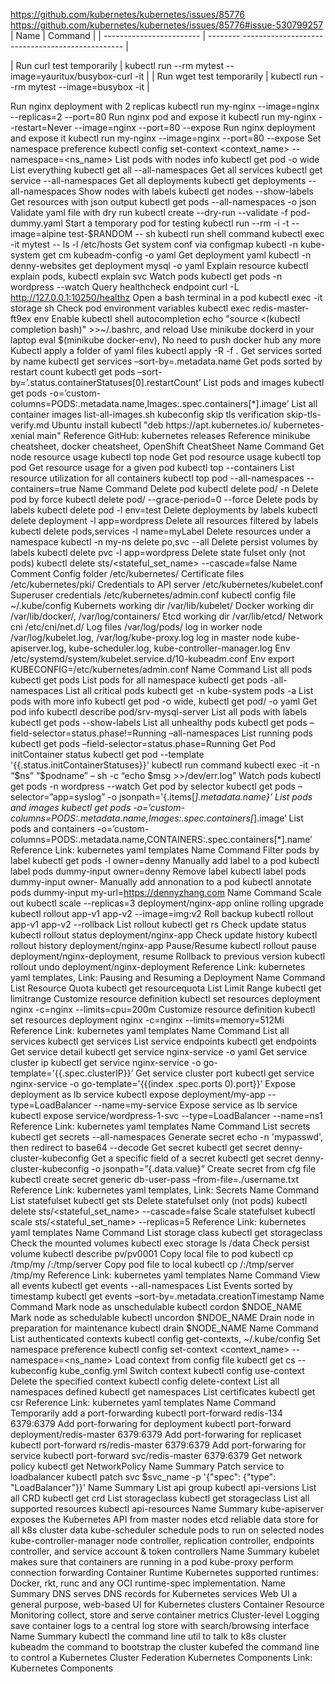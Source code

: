 
https://github.com/kubernetes/kubernetes/issues/85776
https://github.com/kubernetes/kubernetes/issues/85776#issue-530799257
|       Name                |	Command                                                   |
| ------------------------  | -------- ------------------------------------------------ |

| Run curl test temporarily |	kubectl run --rm mytest --image=yauritux/busybox-curl -it |
| Run wget test temporarily |	kubectl run --rm mytest --image=busybox -it |


Run nginx deployment with 2 replicas	kubectl run my-nginx --image=nginx --replicas=2 --port=80
Run nginx pod and expose it	kubectl run my-nginx --restart=Never --image=nginx --port=80 --expose
Run nginx deployment and expose it	kubectl run my-nginx --image=nginx --port=80 --expose
Set namespace preference	kubectl config set-context <context_name> --namespace=<ns_name>
List pods with nodes info	kubectl get pod -o wide
List everything	kubectl get all --all-namespaces
Get all services	kubectl get service --all-namespaces
Get all deployments	kubectl get deployments --all-namespaces
Show nodes with labels	kubectl get nodes --show-labels
Get resources with json output	kubectl get pods --all-namespaces -o json
Validate yaml file with dry run	kubectl create --dry-run --validate -f pod-dummy.yaml
Start a temporary pod for testing	kubectl run --rm -i -t --image=alpine test-$RANDOM -- sh
kubectl run shell command	kubectl exec -it mytest -- ls -l /etc/hosts
Get system conf via configmap	kubectl -n kube-system get cm kubeadm-config -o yaml
Get deployment yaml	kubectl -n denny-websites get deployment mysql -o yaml
Explain resource	kubectl explain pods, kubectl explain svc
Watch pods	kubectl get pods -n wordpress --watch
Query healthcheck endpoint	curl -L http://127.0.0.1:10250/healthz
Open a bash terminal in a pod	kubectl exec -it storage sh
Check pod environment variables	kubectl exec redis-master-ft9ex env
Enable kubectl shell autocompletion	echo "source <(kubectl completion bash)" >>~/.bashrc, and reload
Use minikube dockerd in your laptop	eval $(minikube docker-env), No need to push docker hub any more
Kubectl apply a folder of yaml files	kubectl apply -R -f .
Get services sorted by name	kubectl get services –sort-by=.metadata.name
Get pods sorted by restart count	kubectl get pods –sort-by=’.status.containerStatuses[0].restartCount’
List pods and images	kubectl get pods -o=’custom-columns=PODS:.metadata.name,Images:.spec.containers[*].image’
List all container images	list-all-images.sh
kubeconfig skip tls verification	skip-tls-verify.md
Ubuntu install kubectl	"deb https://apt.kubernetes.io/ kubernetes-xenial main"
Reference	GitHub: kubernetes releases
Reference	minikube cheatsheet, docker cheatsheet, OpenShift CheatSheet
Name	Command
Get node resource usage	kubectl top node
Get pod resource usage	kubectl top pod
Get resource usage for a given pod	kubectl top --containers
List resource utilization for all containers	kubectl top pod --all-namespaces --containers=true
Name	Command
Delete pod	kubectl delete pod/ -n
Delete pod by force	kubectl delete pod/ --grace-period=0 --force
Delete pods by labels	kubectl delete pod -l env=test
Delete deployments by labels	kubectl delete deployment -l app=wordpress
Delete all resources filtered by labels	kubectl delete pods,services -l name=myLabel
Delete resources under a namespace	kubectl -n my-ns delete po,svc --all
Delete persist volumes by labels	kubectl delete pvc -l app=wordpress
Delete state fulset only (not pods)	kubectl delete sts/<stateful_set_name> --cascade=false
Name	Comment
Config folder	/etc/kubernetes/
Certificate files	/etc/kubernetes/pki/
Credentials to API server	/etc/kubernetes/kubelet.conf
Superuser credentials	/etc/kubernetes/admin.conf
kubectl config file	~/.kube/config
Kubernets working dir	/var/lib/kubelet/
Docker working dir	/var/lib/docker/, /var/log/containers/
Etcd working dir	/var/lib/etcd/
Network cni	/etc/cni/net.d/
Log files	/var/log/pods/
log in worker node	/var/log/kubelet.log, /var/log/kube-proxy.log
log in master node	kube-apiserver.log, kube-scheduler.log, kube-controller-manager.log
Env	/etc/systemd/system/kubelet.service.d/10-kubeadm.conf
Env	export KUBECONFIG=/etc/kubernetes/admin.conf
Name	Command
List all pods	kubectl get pods
List pods for all namespace	kubectl get pods -all-namespaces
List all critical pods	kubectl get -n kube-system pods -a
List pods with more info	kubectl get pod -o wide, kubectl get pod/ -o yaml
Get pod info	kubectl describe pod/srv-mysql-server
List all pods with labels	kubectl get pods --show-labels
List all unhealthy pods	kubectl get pods –field-selector=status.phase!=Running –all-namespaces
List running pods	kubectl get pods –field-selector=status.phase=Running
Get Pod initContainer status	kubectl get pod --template '{{.status.initContainerStatuses}}'
kubectl run command	kubectl exec -it -n “$ns” “$podname” – sh -c “echo $msg >>/dev/err.log”
Watch pods	kubectl get pods -n wordpress --watch
Get pod by selector	kubectl get pods –selector=”app=syslog” -o jsonpath='{.items[*].metadata.name}’
List pods and images	kubectl get pods -o=’custom-columns=PODS:.metadata.name,Images:.spec.containers[*].image’
List pods and containers	-o=’custom-columns=PODS:.metadata.name,CONTAINERS:.spec.containers[*].name’
Reference	Link: kubernetes yaml templates
Name	Command
Filter pods by label	kubectl get pods -l owner=denny
Manually add label to a pod	kubectl label pods dummy-input owner=denny
Remove label	kubectl label pods dummy-input owner-
Manually add annonation to a pod	kubectl annotate pods dummy-input my-url=https://dennyzhang.com
Name	Command
Scale out	kubectl scale --replicas=3 deployment/nginx-app
online rolling upgrade	kubectl rollout app-v1 app-v2 --image=img:v2
Roll backup	kubectl rollout app-v1 app-v2 --rollback
List rollout	kubectl get rs
Check update status	kubectl rollout status deployment/nginx-app
Check update history	kubectl rollout history deployment/nginx-app
Pause/Resume	kubectl rollout pause deployment/nginx-deployment, resume
Rollback to previous version	kubectl rollout undo deployment/nginx-deployment
Reference	Link: kubernetes yaml templates, Link: Pausing and Resuming a Deployment
Name	Command
List Resource Quota	kubectl get resourcequota
List Limit Range	kubectl get limitrange
Customize resource definition	kubectl set resources deployment nginx -c=nginx --limits=cpu=200m
Customize resource definition	kubectl set resources deployment nginx -c=nginx --limits=memory=512Mi
Reference	Link: kubernetes yaml templates
Name	Command
List all services	kubectl get services
List service endpoints	kubectl get endpoints
Get service detail	kubectl get service nginx-service -o yaml
Get service cluster ip	kubectl get service nginx-service -o go-template='{{.spec.clusterIP}}’
Get service cluster port	kubectl get service nginx-service -o go-template='{{(index .spec.ports 0).port}}’
Expose deployment as lb service	kubectl expose deployment/my-app --type=LoadBalancer --name=my-service
Expose service as lb service	kubectl expose service/wordpress-1-svc --type=LoadBalancer --name=ns1
Reference	Link: kubernetes yaml templates
Name	Command
List secrets	kubectl get secrets --all-namespaces
Generate secret	echo -n 'mypasswd', then redirect to base64 --decode
Get secret	kubectl get secret denny-cluster-kubeconfig
Get a specific field of a secret	kubectl get secret denny-cluster-kubeconfig -o jsonpath=”{.data.value}”
Create secret from cfg file	kubectl create secret generic db-user-pass –from-file=./username.txt
Reference	Link: kubernetes yaml templates, Link: Secrets
Name	Command
List statefulset	kubectl get sts
Delete statefulset only (not pods)	kubectl delete sts/<stateful_set_name> --cascade=false
Scale statefulset	kubectl scale sts/<stateful_set_name> --replicas=5
Reference	Link: kubernetes yaml templates
Name	Command
List storage class	kubectl get storageclass
Check the mounted volumes	kubectl exec storage ls /data
Check persist volume	kubectl describe pv/pv0001
Copy local file to pod	kubectl cp /tmp/my /:/tmp/server
Copy pod file to local	kubectl cp /:/tmp/server /tmp/my
Reference	Link: kubernetes yaml templates
Name	Command
View all events	kubectl get events --all-namespaces
List Events sorted by timestamp	kubectl get events –sort-by=.metadata.creationTimestamp
Name	Command
Mark node as unschedulable	kubectl cordon $NDOE_NAME
Mark node as schedulable	kubectl uncordon $NDOE_NAME
Drain node in preparation for maintenance	kubectl drain $NODE_NAME
Name	Command
List authenticated contexts	kubectl config get-contexts, ~/.kube/config
Set namespace preference	kubectl config set-context <context_name> --namespace=<ns_name>
Load context from config file	kubectl get cs --kubeconfig kube_config.yml
Switch context	kubectl config use-context
Delete the specified context	kubectl config delete-context
List all namespaces defined	kubectl get namespaces
List certificates	kubectl get csr
Reference	Link: kubernetes yaml templates
Name	Command
Temporarily add a port-forwarding	kubectl port-forward redis-134 6379:6379
Add port-forwaring for deployment	kubectl port-forward deployment/redis-master 6379:6379
Add port-forwaring for replicaset	kubectl port-forward rs/redis-master 6379:6379
Add port-forwaring for service	kubectl port-forward svc/redis-master 6379:6379
Get network policy	kubectl get NetworkPolicy
Name	Summary
Patch service to loadbalancer	kubectl patch svc $svc_name -p '{"spec": {"type": "LoadBalancer"}}'
Name	Summary
List api group	kubectl api-versions
List all CRD	kubectl get crd
List storageclass	kubectl get storageclass
List all supported resources	kubectl api-resources
Name	Summary
kube-apiserver	exposes the Kubernetes API from master nodes
etcd	reliable data store for all k8s cluster data
kube-scheduler	schedule pods to run on selected nodes
kube-controller-manager	node controller, replication controller, endpoints controller, and service account & token controllers
Name	Summary
kubelet	makes sure that containers are running in a pod
kube-proxy	perform connection forwarding
Container Runtime	Kubernetes supported runtimes: Docker, rkt, runc and any OCI runtime-spec implementation.
Name	Summary
DNS	serves DNS records for Kubernetes services
Web UI	a general purpose, web-based UI for Kubernetes clusters
Container Resource Monitoring	collect, store and serve container metrics
Cluster-level Logging	save container logs to a central log store with search/browsing interface
Name	Summary
kubectl	the command line util to talk to k8s cluster
kubeadm	the command to bootstrap the cluster
kubefed	the command line to control a Kubernetes Cluster Federation
Kubernetes Components	Link: Kubernetes Components
